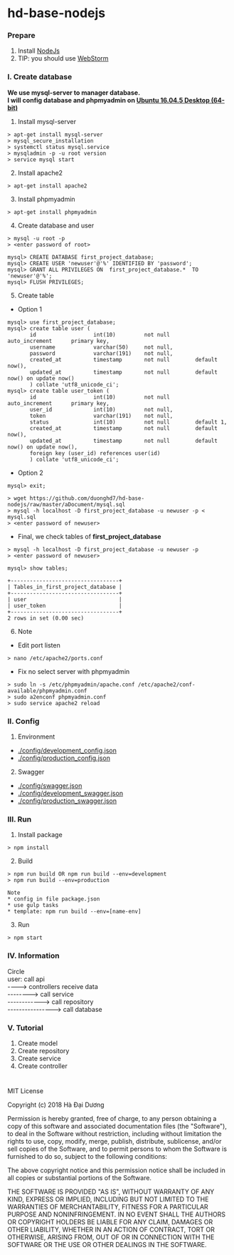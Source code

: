 # hd-base-nodejs

### Prepare
1. Install [NodeJs](https://nodejs.org/en/)
2. TIP: you should use [WebStorm](https://www.jetbrains.com/webstorm/)

### I. Create database
<b>We use mysql-server to manager database.<br>
I will config database and phpmyadmin on [Ubuntu 16.04.5 Desktop (64-bit)](http://releases.ubuntu.com/16.04/ubuntu-16.04.5-desktop-amd64.iso.torrent?_ga=2.217581910.1188550486.1539747401-1372677801.1538617402)
</b>
1. Install mysql-server
```
> apt-get install mysql-server
> mysql_secure_installation
> systemctl status mysql.service
> mysqladmin -p -u root version
> service mysql start
```

2. Install apache2
```
> apt-get install apache2
```

3. Install phpmyadmin
```
> apt-get install phpmyadmin
```

4. Create database and user
```
> mysql -u root -p
> <enter password of root>

mysql> CREATE DATABASE first_project_database;
mysql> CREATE USER 'newuser'@'%' IDENTIFIED BY 'password';
mysql> GRANT ALL PRIVILEGES ON  first_project_database.*  TO 'newuser'@'%';
mysql> FLUSH PRIVILEGES;
```

5. Create table
- Option 1
```
mysql> use first_project_database;
mysql> create table user (
       id                  int(10)         not null        auto_increment      primary key,
       username            varchar(50)     not null,
       password            varchar(191)    not null,
       created_at          timestamp       not null        default now(),
       updated_at          timestamp       not null        default now() on update now()
       ) collate 'utf8_unicode_ci';
mysql> create table user_token (
       id                  int(10)         not null        auto_increment      primary key,
       user_id             int(10)         not null,
       token               varchar(191)    not null,
       status              int(10)         not null        default 1,
       created_at          timestamp       not null        default now(),
       updated_at          timestamp       not null        default now() on update now(),
       foreign key (user_id) references user(id)
       ) collate 'utf8_unicode_ci';
```
- Option 2
```
mysql> exit;

> wget https://github.com/duonghd7/hd-base-nodejs/raw/master/aDocument/mysql.sql
> mysql -h localhost -D first_project_database -u newuser -p < mysql.sql
> <enter password of newuser>
```

- Final, we check tables of <b>first_project_database</b>
```
> mysql -h localhost -D first_project_database -u newuser -p
> <enter password of newuser>

mysql> show tables;

+----------------------------------+
| Tables_in_first_project_database |
+----------------------------------+
| user                             |
| user_token                       |
+----------------------------------+
2 rows in set (0.00 sec)
```

6. Note
* Edit port listen
```
> nano /etc/apache2/ports.conf
```

* Fix no select server with phpmyadmin
```
> sudo ln -s /etc/phpmyadmin/apache.conf /etc/apache2/conf-available/phpmyadmin.conf
> sudo a2enconf phpmyadmin.conf
> sudo service apache2 reload
```

### II. Config
1. Environment
- [./config/development_config.json](https://github.com/duonghd7/hd-base-nodejs/blob/master/config/development_config.json)
- [./config/production_config.json](https://github.com/duonghd7/hd-base-nodejs/blob/master/config/production_config.json)

2. Swagger
- [./config/swagger.json](https://github.com/duonghd7/hd-base-nodejs/blob/master/config/swagger.json)
- [./config/development_swagger.json](https://github.com/duonghd7/hd-base-nodejs/blob/master/config/development_swagger.json)
- [./config/production_swagger.json](https://github.com/duonghd7/hd-base-nodejs/blob/master/config/production_swagger.json)

### III. Run
1. Install package
```
> npm install
```

2. Build
```
> npm run build OR npm run build --env=development
> npm run build --env=production

Note
* config in file package.json 
* use gulp tasks
* template: npm run build --env=[name-env]
```

3. Run
```
> npm start
```

### IV. Information
Circle<br>
user: call api<br>
----> controllers receive data<br>
--------> call service<br>
------------> call repository<br>
----------------> call database

### V. Tutorial
1. Create model
2. Create repository
3. Create service
4. Create controller

#
MIT License

Copyright (c) 2018 Hà Đại Dương

Permission is hereby granted, free of charge, to any person obtaining a copy of this software and associated documentation files (the "Software"), to deal in the Software without restriction, including without limitation the rights to use, copy, modify, merge, publish, distribute, sublicense, and/or sell copies of the Software, and to permit persons to whom the Software is furnished to do so, subject to the following conditions:

The above copyright notice and this permission notice shall be included in all copies or substantial portions of the Software.

THE SOFTWARE IS PROVIDED "AS IS", WITHOUT WARRANTY OF ANY KIND, EXPRESS OR IMPLIED, INCLUDING BUT NOT LIMITED TO THE WARRANTIES OF MERCHANTABILITY, FITNESS FOR A PARTICULAR PURPOSE AND NONINFRINGEMENT. IN NO EVENT SHALL THE AUTHORS OR COPYRIGHT HOLDERS BE LIABLE FOR ANY CLAIM, DAMAGES OR OTHER LIABILITY, WHETHER IN AN ACTION OF CONTRACT, TORT OR OTHERWISE, ARISING FROM, OUT OF OR IN CONNECTION WITH THE SOFTWARE OR THE USE OR OTHER DEALINGS IN THE SOFTWARE.
